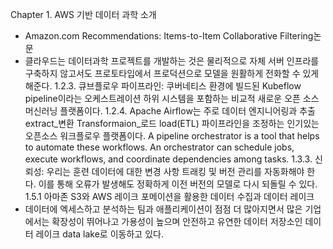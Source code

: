 Chapter 1. AWS 기반 데이터 과학 소개
-	Amazon.com Recommendations: Items-to-Item Collaborative Filtering논문
-	클라우드는 데이터과학 프로젝트를 개발하는 것은 물리적으로 자체 서버 인프라를 구축하지 않고서도 프로토타입에서 프로덕션으로 모델을 원활하게 전화할 수 있게 해준다. 
1.2.3.	큐브플로우 파이프라인: 쿠버네티스 환경에 빌드된 Kubeflow pipeline이라는 오케스트레이션 하위 시스템을 포함하는 비교적 새로운 오픈 소스 머신러닝 플랫폼이다. 
1.2.4.	Apache Airflow는 주로 데이터 엔지니어링과 추출extract_변환 Transformaion_로드 load(ETL) 파이프라인을 조정하는 인기있는 오픈소스 워크플로우 플랫폼이다. 
A pipeline orchestrator is a tool that helps to automate these workflows. An orchestrator can schedule jobs, execute workflows, and coordinate dependencies among tasks.
1.3.3. 신뢰성: 우리는 훈련 데이터에 대한 변경 사항 트래킹 및 버전 관리를 자동화해야 한다. 이를 통해 오류가 발생해도 정확하게 이전 버전의 모델로 다시 되돌릴 수 있다. 
1.5.1 아마존 S3와 AWS 레이크 포메이션을 활용한 데이터 수집과 데이터 레이크
- 데이터에 엑세스하고 분석하는 팀과 애플리케이션이 점점 더 많아지면서 많은 기업에서는 확장성이 뛰어나고 가용성이 높으며 안전하고 유연한 데이터 저장소인 데이터 레이크 data lake로 이동하고 있다. 
